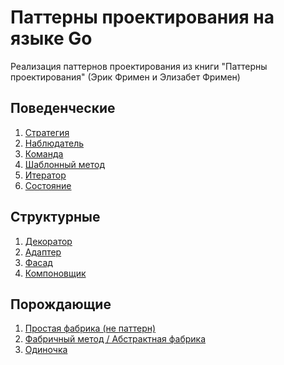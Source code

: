 # Паттерны проектирования на языке Go
Реализация паттернов проектирования из книги
"Паттерны проектирования" (Эрик Фримен и Элизабет Фримен)
  
## Поведенческие
1. [Стратегия](pkg/behavioral/strategy/README.md)
2. [Наблюдатель](pkg/behavioral/observer/README.md)
3. [Команда](pkg/behavioral/command/README.md)
4. [Шаблонный метод](pkg/behavioral/templatemethod/README.md)
5. [Итератор](pkg/behavioral/iterator/README.md)
6. [Состояние](pkg/behavioral/state/README.md)
## Структурные
1. [Декоратор](pkg/structural/decorator/README.md)
2. [Адаптер](pkg/structural/adapter/README.md)
3. [Фасад](pkg/structural/facade/README.md)
4. [Компоновщик](pkg/structural/composite/README.md)
## Порождающие
1. [Простая фабрика (не паттерн)](pkg/creational/simplefactory/README.md)
2. [Фабричный метод / Абстрактная фабрика](pkg/creational/factory/README.md)
3. [Одиночка](pkg/creational/singleton/README.md)